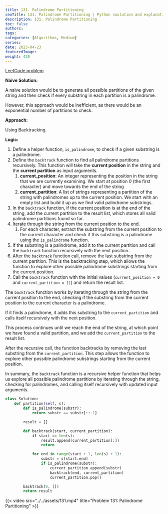 ```yaml
---
title: 131. Palindrome Partitioning
seoTitle: 131. Palindrome Partitioning | Python soulution and explanation
description: 131. Palindrome Partitioning
toc: false
authors:
tags: 
categories: [Algorithms, Medium]
series:
date: 2023-04-23
featuredImage:
weight: 420
---
```


[LeetCode problem](https://leetcode.com/problems/palindrome-partitioning/description/)

**Naive Solution:**

A naive solution would be to generate all possible partitions of the given string and then check if every substring in each partition is a palindrome. 

However, this approach would be inefficient, as there would be an exponential number of partitions to check.

**Approach:**

Using Backtracking.

**Logic:**

1. Define a helper function, `is_palindrome`, to check if a given substring is a palindrome.
2. Define the `backtrack` function to find all palindrome partitions recursively. This function will take the **current position** in the string and the **current partition** as input arguments.
   1. **current_position**: An integer representing the position in the string that we are currently examining. We start at position 0 (the first character) and move towards the end of the string
   2. **current_partition**: A list of strings representing a partition of the string with palindromes up to the current position. We start with an empty list and build it up as we find valid palindrome substrings.
3. In the `backtrack` function, if the current position is at the end of the string, add the current partition to the result list, which stores all valid palindrome partitions found so far.
4. Iterate through the string from the current position to the end.
   1. For each character, extract the substring from the current position to the current character and check if this substring is a palindrome using the `is_palindrome` function.
5. If the substring is a palindrome, add it to the current partition and call the `backtrack` function recursively with the next position.
6. After the `backtrack` function call, remove the last substring from the current partition. This is the backtracking step, which allows the function to explore other possible palindrome substrings starting from the current position.
7. Call the `backtrack` function with the initial values (`current_position = 0` and `current_partition = []`) and return the result list.

The `backtrack` function works by iterating through the string from the current position to the end, checking if the substring from the current position to the current character is a palindrome. 

If it finds a palindrome, it adds this substring to the `current_partition` and calls itself recursively with the next position. 

This process continues until we reach the end of the string, at which point we have found a valid partition, and we add the `current_partition` to the result list.

After the recursive call, the function backtracks by removing the last substring from the `current_partition`. This step allows the function to explore other possible palindrome substrings starting from the current position.

In summary, the `backtrack` function is a recursive helper function that helps us explore all possible palindrome partitions by iterating through the string, checking for palindromes, and calling itself recursively with updated input arguments.

```python
class Solution:
    def partition(self, s):
        def is_palindrome(substr):
            return substr == substr[::-1]

        result = []

        def backtrack(start, current_partition):
            if start == len(s):
                result.append(current_partition[:])
                return

            for end in range(start + 1, len(s) + 1):
                substr = s[start:end]
                if is_palindrome(substr):
                    current_partition.append(substr)
                    backtrack(end, current_partition)
                    current_partition.pop()

        backtrack(0, [])
        return result
```

{{< video src="../../assets/131.mp4" title="Problem 131: Palindrome Partitioning" >}}
